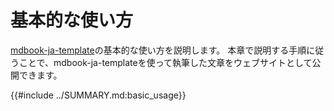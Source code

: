 # 基本的な使い方

[mdbook-ja-template]の基本的な使い方を説明します。
本章で説明する手順に従うことで、mdbook-ja-templateを使って執筆した文章をウェブサイトとして公開できます。

{{#include ../SUMMARY.md:basic_usage}}

[mdbook-ja-template]: https://github.com/gifnksm/mdbook-ja-template
